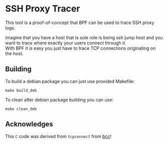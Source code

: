 SSH Proxy Tracer
======

This tool is a proof-of-concept that BPF can be used to trace SSH proxy logs.

Imagine that you have a host that is sole role is being ssh jump host and you want to trace where exactly your users connect through it.  
With BPF it is easy you just have to trace TCP connections originating on the host.

## Building

To build a debian package you can just use provided Makefile:

```
make build_deb
```

To clean after debian package building you can use:

```
make clean_deb
```

## Acknowledges

This `C` code was derived from `tcpconnect` from [bcc](https://github.com/iovisor/bcc)!
